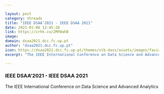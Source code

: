```yaml
---

layout: post
category: threads
title: "IEEE DSAA’2021 - IEEE DSAA 2021"
date: 2021-01-06 12:45:28
link: https://vrhk.co/2MFWahB
image: 
domain: dsaa2021.dcc.fc.up.pt
author: "dsaa2021.dcc.fc.up.pt"
icon: https://dsaa2021.dcc.fc.up.pt/themes/stb-dass/assets/images/favicon/apple-touch-icon.png
excerpt: "The IEEE International Conference on Data Science and Advanced Analytics"

---
```


### IEEE DSAA’2021 - IEEE DSAA 2021

The IEEE International Conference on Data Science and Advanced Analytics